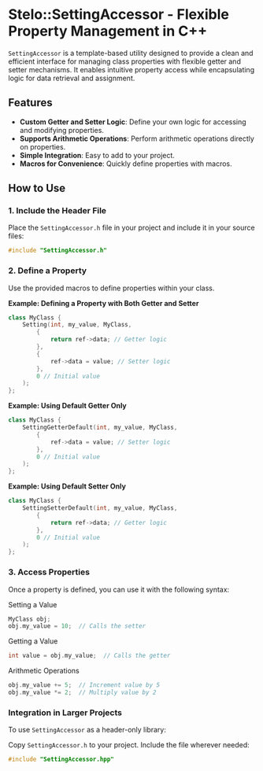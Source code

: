 # Stelo::SettingAccessor - Flexible Property Management in C++

`SettingAccessor` is a template-based utility designed to provide a clean and efficient interface for managing class properties with flexible getter and setter mechanisms. It enables intuitive property access while encapsulating logic for data retrieval and assignment.

## Features

- **Custom Getter and Setter Logic**: Define your own logic for accessing and modifying properties.
- **Supports Arithmetic Operations**: Perform arithmetic operations directly on properties.
- **Simple Integration**: Easy to add to your project.
- **Macros for Convenience**: Quickly define properties with macros.

## How to Use

### 1. Include the Header File

Place the `SettingAccessor.h` file in your project and include it in your source files:

```cpp
#include "SettingAccessor.h"
```
### 2. Define a Property
Use the provided macros to define properties within your class.

**Example: Defining a Property with Both Getter and Setter**
```cpp
class MyClass {
    Setting(int, my_value, MyClass,
        {
            return ref->data; // Getter logic
        },
        {
            ref->data = value; // Setter logic
        },
        0 // Initial value
    );
};
```

**Example: Using Default Getter Only**
```cpp
class MyClass {
    SettingGetterDefault(int, my_value, MyClass,
        {
            ref->data = value; // Setter logic
        },
        0 // Initial value
    );
};
```

**Example: Using Default Setter Only**
```cpp
class MyClass {
    SettingSetterDefault(int, my_value, MyClass,
        {
            return ref->data; // Getter logic
        },
        0 // Initial value
    );
};
```
### 3. Access Properties
Once a property is defined, you can use it with the following syntax:

Setting a Value
```cpp
MyClass obj;
obj.my_value = 10;  // Calls the setter
```

Getting a Value
```cpp
int value = obj.my_value;  // Calls the getter
```

Arithmetic Operations
```cpp
obj.my_value += 5;  // Increment value by 5
obj.my_value *= 2;  // Multiply value by 2
```
### Integration in Larger Projects
To use `SettingAccessor` as a header-only library:

Copy `SettingAccessor.h` to your project.
Include the file wherever needed:
```cpp
#include "SettingAccessor.hpp"
```
